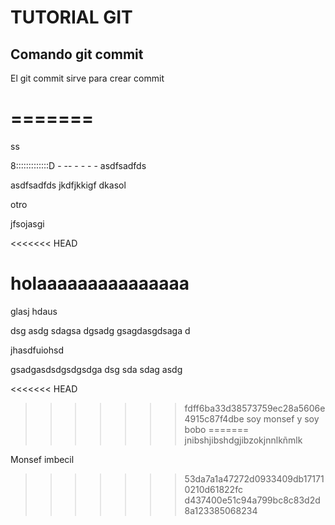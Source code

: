 # TUTORIAL GIT

## Comando git commit

El git commit sirve para crear commit

=======
=======
ss

8:::::::::::::D - -- - - - -
asdfsadfds

asdfsadfds
jkdfjkkigf
dkasol

otro

jfsojasgi

<<<<<<< HEAD

holaaaaaaaaaaaaaaa
=======
glasj
hdaus

dsg
asdg
sdagsa
dgsadg
gsagdasgdsaga
d

jhasdfuiohsd

gsadgasdsdgsdgsdga
dsg
sda
sdag
asdg

<<<<<<< HEAD
>>>>>>> fdff6ba33d38573759ec28a5606e4915c87f4dbe
soy monsef y soy bobo
=======
jnibshjibshdgjibzokjnnlkñmlk


Monsef imbecil 
>>>>>>> 53da7a1a47272d0933409db171710210d61822fc
>>>>>>> d437400e51c94a799bc8c83d2d8a123385068234
